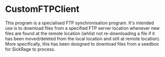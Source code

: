 # CustomFTPClient
This program is a specialised FTP synchronisation program. It's intended use is to download files from a specified FTP server location whenever new files are found at the remote location (whilst not re-downloading a file if it has been moved/deleted from the local location and still at remote location). More specifically, this has been designed to download files from a seedbox for SickRage to process.
